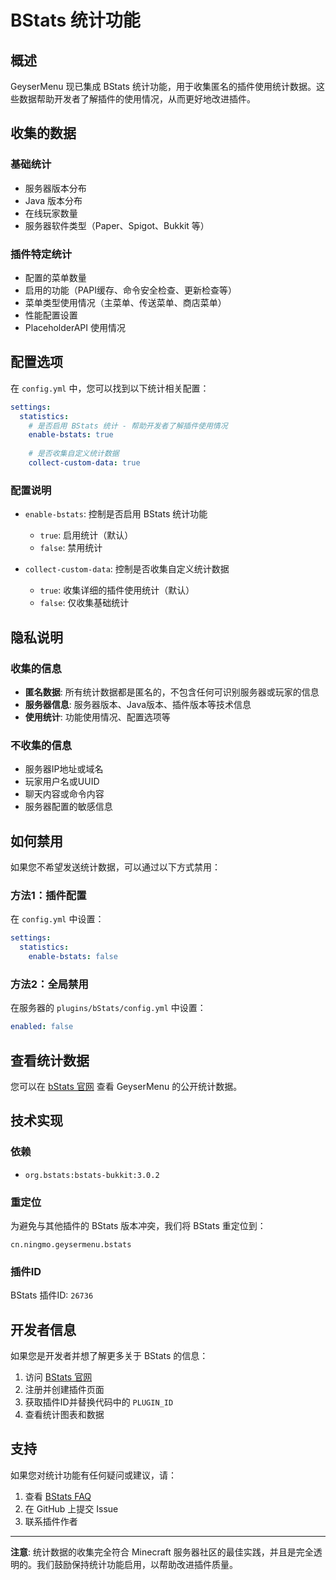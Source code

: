 # BStats 统计功能

## 概述

GeyserMenu 现已集成 BStats 统计功能，用于收集匿名的插件使用统计数据。这些数据帮助开发者了解插件的使用情况，从而更好地改进插件。

## 收集的数据

### 基础统计
- 服务器版本分布
- Java 版本分布
- 在线玩家数量
- 服务器软件类型（Paper、Spigot、Bukkit 等）

### 插件特定统计
- 配置的菜单数量
- 启用的功能（PAPI缓存、命令安全检查、更新检查等）
- 菜单类型使用情况（主菜单、传送菜单、商店菜单）
- 性能配置设置
- PlaceholderAPI 使用情况

## 配置选项

在 `config.yml` 中，您可以找到以下统计相关配置：

```yaml
settings:
  statistics:
    # 是否启用 BStats 统计 - 帮助开发者了解插件使用情况
    enable-bstats: true
    
    # 是否收集自定义统计数据
    collect-custom-data: true
```

### 配置说明

- `enable-bstats`: 控制是否启用 BStats 统计功能
  - `true`: 启用统计（默认）
  - `false`: 禁用统计

- `collect-custom-data`: 控制是否收集自定义统计数据
  - `true`: 收集详细的插件使用统计（默认）
  - `false`: 仅收集基础统计

## 隐私说明

### 收集的信息
- **匿名数据**: 所有统计数据都是匿名的，不包含任何可识别服务器或玩家的信息
- **服务器信息**: 服务器版本、Java版本、插件版本等技术信息
- **使用统计**: 功能使用情况、配置选项等

### 不收集的信息
- 服务器IP地址或域名
- 玩家用户名或UUID
- 聊天内容或命令内容
- 服务器配置的敏感信息

## 如何禁用

如果您不希望发送统计数据，可以通过以下方式禁用：

### 方法1：插件配置
在 `config.yml` 中设置：
```yaml
settings:
  statistics:
    enable-bstats: false
```

### 方法2：全局禁用
在服务器的 `plugins/bStats/config.yml` 中设置：
```yaml
enabled: false
```

## 查看统计数据

您可以在 [bStats 官网](https://bstats.org/plugin/bukkit/GeyserMenu/26736) 查看 GeyserMenu 的公开统计数据。

## 技术实现

### 依赖
- `org.bstats:bstats-bukkit:3.0.2`

### 重定位
为避免与其他插件的 BStats 版本冲突，我们将 BStats 重定位到：
```
cn.ningmo.geysermenu.bstats
```

### 插件ID
BStats 插件ID: `26736`

## 开发者信息

如果您是开发者并想了解更多关于 BStats 的信息：

1. 访问 [BStats 官网](https://bstats.org/)
2. 注册并创建插件页面
3. 获取插件ID并替换代码中的 `PLUGIN_ID`
4. 查看统计图表和数据

## 支持

如果您对统计功能有任何疑问或建议，请：

1. 查看 [BStats FAQ](https://bstats.org/help/faq)
2. 在 GitHub 上提交 Issue
3. 联系插件作者

---

**注意**: 统计数据的收集完全符合 Minecraft 服务器社区的最佳实践，并且是完全透明的。我们鼓励保持统计功能启用，以帮助改进插件质量。